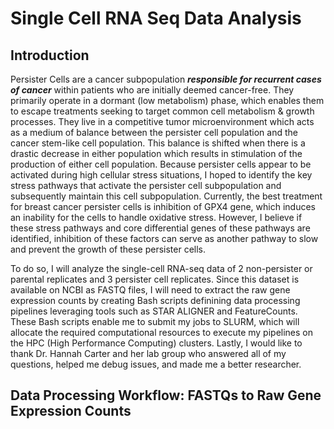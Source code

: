 # Single Cell RNA Seq Data Analysis

## Introduction
Persister Cells are a cancer subpopulation ***responsible for recurrent cases of cancer*** within patients who are initially deemed cancer-free. They primarily operate in a dormant (low metabolism) phase, which enables them to escape treatments seeking to target common cell metabolism & growth processes. They live in a competitive tumor microenvironment which acts as a medium of balance between the persister cell population and the cancer stem-like cell population. This balance is shifted when there is a drastic decrease in either population which results in stimulation of the production of either cell population. Because persister cells appear to be activated during high cellular stress situations, I hoped to identify the key stress pathways that activate the persister cell subpopulation and subsequently maintain this cell subpopulation. Currently, the best treatment for breast cancer persister cells is inhibition of GPX4 gene, which induces an inability for the cells to handle oxidative stress. However, I believe if these stress pathways and core differential genes of these pathways are identified, inhibition of these factors can serve as another pathway to slow and prevent the growth of these persister cells.

To do so, I will analyze the single-cell RNA-seq data of 2 non-persister or parental replicates and 3 persister cell replicates. Since this dataset is available on NCBI as FASTQ files, I will need to extract the raw gene expression counts by creating Bash scripts definining data processing pipelines leveraging tools such as STAR ALIGNER and FeatureCounts. These Bash scripts enable me to submit my jobs to SLURM, which will allocate the required computational resources to execute my pipelines on the HPC (High Performance Computing) clusters. Lastly, I would like to thank Dr. Hannah Carter and her lab group who answered all of my questions, helped me debug issues, and made me a better researcher. 

## Data Processing Workflow: FASTQs to Raw Gene Expression Counts


